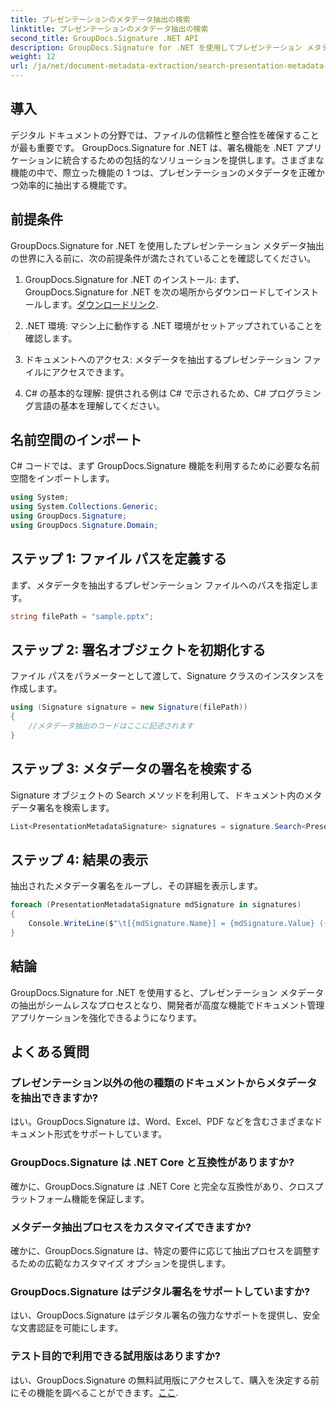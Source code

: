 ```yaml
---
title: プレゼンテーションのメタデータ抽出の検索
linktitle: プレゼンテーションのメタデータ抽出の検索
second_title: GroupDocs.Signature .NET API
description: GroupDocs.Signature for .NET を使用してプレゼンテーション メタデータを抽出する方法を学びます。ドキュメント管理機能を簡単に強化します。
weight: 12
url: /ja/net/document-metadata-extraction/search-presentation-metadata-extraction/
---
```

## 導入
デジタル ドキュメントの分野では、ファイルの信頼性と整合性を確保することが最も重要です。 GroupDocs.Signature for .NET は、署名機能を .NET アプリケーションに統合するための包括的なソリューションを提供します。さまざまな機能の中で、際立った機能の 1 つは、プレゼンテーションのメタデータを正確かつ効率的に抽出する機能です。
## 前提条件
GroupDocs.Signature for .NET を使用したプレゼンテーション メタデータ抽出の世界に入る前に、次の前提条件が満たされていることを確認してください。
1.  GroupDocs.Signature for .NET のインストール: まず、GroupDocs.Signature for .NET を次の場所からダウンロードしてインストールします。[ダウンロードリンク](https://releases.groupdocs.com/signature/net/).
   
2. .NET 環境: マシン上に動作する .NET 環境がセットアップされていることを確認します。
   
3. ドキュメントへのアクセス: メタデータを抽出するプレゼンテーション ファイルにアクセスできます。
   
4. C# の基本的な理解: 提供される例は C# で示されるため、C# プログラミング言語の基本を理解してください。

## 名前空間のインポート
C# コードでは、まず GroupDocs.Signature 機能を利用するために必要な名前空間をインポートします。
```csharp
using System;
using System.Collections.Generic;
using GroupDocs.Signature;
using GroupDocs.Signature.Domain;
```
## ステップ 1: ファイル パスを定義する
まず、メタデータを抽出するプレゼンテーション ファイルへのパスを指定します。
```csharp
string filePath = "sample.pptx";
```
## ステップ 2: 署名オブジェクトを初期化する
ファイル パスをパラメーターとして渡して、Signature クラスのインスタンスを作成します。
```csharp
using (Signature signature = new Signature(filePath))
{
    //メタデータ抽出のコードはここに記述されます
}
```
## ステップ 3: メタデータの署名を検索する
Signature オブジェクトの Search メソッドを利用して、ドキュメント内のメタデータ署名を検索します。
```csharp
List<PresentationMetadataSignature> signatures = signature.Search<PresentationMetadataSignature>(SignatureType.Metadata);
```
## ステップ 4: 結果の表示
抽出されたメタデータ署名をループし、その詳細を表示します。
```csharp
foreach (PresentationMetadataSignature mdSignature in signatures)
{
    Console.WriteLine($"\t[{mdSignature.Name}] = {mdSignature.Value} ({mdSignature.Type})");
}
```

## 結論
GroupDocs.Signature for .NET を使用すると、プレゼンテーション メタデータの抽出がシームレスなプロセスとなり、開発者が高度な機能でドキュメント管理アプリケーションを強化できるようになります。
## よくある質問
### プレゼンテーション以外の他の種類のドキュメントからメタデータを抽出できますか?
はい。GroupDocs.Signature は、Word、Excel、PDF などを含むさまざまなドキュメント形式をサポートしています。
### GroupDocs.Signature は .NET Core と互換性がありますか?
確かに、GroupDocs.Signature は .NET Core と完全な互換性があり、クロスプラットフォーム機能を保証します。
### メタデータ抽出プロセスをカスタマイズできますか?
確かに、GroupDocs.Signature は、特定の要件に応じて抽出プロセスを調整するための広範なカスタマイズ オプションを提供します。
### GroupDocs.Signature はデジタル署名をサポートしていますか?
はい、GroupDocs.Signature はデジタル署名の強力なサポートを提供し、安全な文書認証を可能にします。
### テスト目的で利用できる試用版はありますか?
はい、GroupDocs.Signature の無料試用版にアクセスして、購入を決定する前にその機能を調べることができます。[ここ](https://releases.groupdocs.com/).